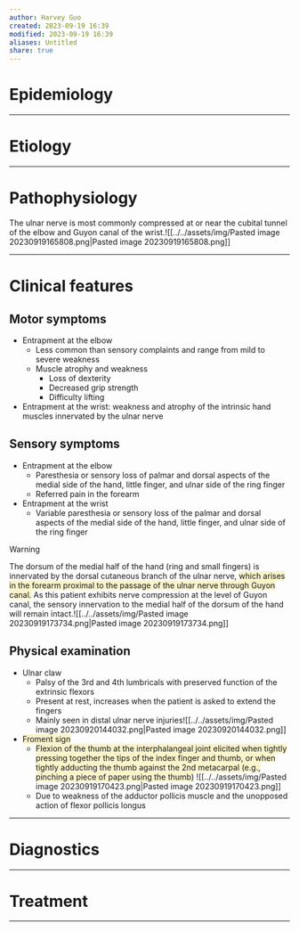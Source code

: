 ```yaml
---
author: Harvey Guo
created: 2023-09-19 16:39
modified: 2023-09-19 16:39
aliases: Untitled
share: true
---
```


# Epidemiology


---
# Etiology


---
# Pathophysiology
The ulnar nerve is most commonly compressed at or near the cubital tunnel of the elbow and Guyon canal of the wrist.![[../../assets/img/Pasted image 20230919165808.png|Pasted image 20230919165808.png]]

---
# Clinical features
## Motor symptoms
- Entrapment at the elbow
	- Less common than sensory complaints and range from mild to severe weakness
	- Muscle atrophy and weakness
		- Loss of dexterity
		- Decreased grip strength
		- Difficulty lifting
- Entrapment at the wrist: weakness and atrophy of the intrinsic hand muscles innervated by the ulnar nerve
## Sensory symptoms
- Entrapment at the elbow
	- Paresthesia or sensory loss of palmar and dorsal aspects of the medial side of the hand, little finger, and ulnar side of the ring finger
	- Referred pain in the forearm 
- Entrapment at the wrist
	- Variable paresthesia or sensory loss of the palmar and dorsal aspects of the medial side of the hand, little finger, and ulnar side of the ring finger

>[!warning] 
>The dorsum of the medial half of the hand (ring and small fingers) is innervated by the dorsal cutaneous branch of the ulnar nerve, <span style="background:rgba(240, 200, 0, 0.2)">which arises in the forearm proximal to the passage of the ulnar nerve through Guyon canal.</span> As this patient exhibits nerve compression at the level of Guyon canal, the sensory innervation to the medial half of the dorsum of the hand will remain intact.![[../../assets/img/Pasted image 20230919173734.png|Pasted image 20230919173734.png]]
## Physical examination
- Ulnar claw 
	- Palsy of the 3rd and 4th lumbricals with preserved function of the extrinsic flexors 
	- Present at rest, increases when the patient is asked to extend the fingers
	- Mainly seen in distal ulnar nerve injuries![[../../assets/img/Pasted image 20230920144032.png|Pasted image 20230920144032.png]]
- <span style="background:rgba(240, 200, 0, 0.2)">Froment sign</span> 
	- <span style="background:rgba(240, 200, 0, 0.2)">Flexion of the thumb at the interphalangeal joint elicited when tightly pressing together the tips of the index finger and thumb, or when tightly adducting the thumb against the 2nd metacarpal (e.g., pinching a piece of paper using the thumb)</span> ![[../../assets/img/Pasted image 20230919170423.png|Pasted image 20230919170423.png]]
	- Due to weakness of the adductor pollicis muscle and the unopposed action of flexor pollicis longus

---
# Diagnostics


---
# Treatment


---
